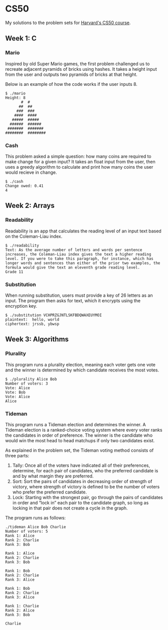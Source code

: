 # CS50

My solutions to the problem sets for [Harvard's CS50 course](https://www.edx.org/course/introduction-computer-science-harvardx-cs50x).

## Week 1: C

### Mario

Inspired by old Super Mario games, the first problem challenged us to recreate adjacent pyramids of bricks using hashes. It takes a height input from the user and outputs two pyramids of bricks at that height.

Below is an example of how the code works if the user inputs 8.

```
$ ./mario
Height: 8
       #  #
      ##  ##
     ###  ###
    ####  ####
   #####  #####
  ######  ######
 #######  #######
########  ########
```

### Cash

This problem asked a simple question: how many coins are required to make change for a given input? It takes an float input from the user, then uses a greedy algorithm to calculate and print how many coins the user would recieve in change.

```
$ ./cash
Change owed: 0.41
4
```

## Week 2: Arrays

### Readability

Readability is an app that calculates the reading level of an input text based on the Coleman-Liau index.

```
$ ./readability
Text: As the average number of letters and words per sentence increases, the Coleman-Liau index gives the text a higher reading level. If you were to take this paragraph, for instance, which has longer words and sentences than either of the prior two examples, the formula would give the text an eleventh grade reading level.
Grade 11
```

### Substitution

When running substitution, users must provide a key of 26 letters as an input. The program then asks for text, which it encrypts using the encryption key.

```
$ ./substitution VCHPRZGJNTLSKFBDQWAXEUYMOI
plaintext:  hello, world
ciphertext: jrssb, ybwsp
```

## Week 3: Algorithms

### Plurality

This program runs a plurality election, meaning each voter gets one vote and the winner is determined by which candidate receives the most votes.

```
$ ./plurality Alice Bob
Number of voters: 3
Vote: Alice
Vote: Bob
Vote: Alice
Alice
```

### Tideman

This program runs a Tideman election and determines the winner. A Tideman election is a ranked-choice voting system where every voter ranks the candidates in order of preference. The winner is the candidate who would win the most head to head matchups if only two candidates exist.

As explained in the problem set, the Tideman voting method consists of three parts:

1. Tally: Once all of the voters have indicated all of their preferences, determine, for each pair of candidates, who the preferred candidate is and by what margin they are preferred.
2. Sort: Sort the pairs of candidates in decreasing order of strength of victory, where strength of victory is defined to be the number of voters who prefer the preferred candidate.
3. Lock: Starting with the strongest pair, go through the pairs of candidates in order and “lock in” each pair to the candidate graph, so long as locking in that pair does not create a cycle in the graph.

The program runs as follows:

```
./tideman Alice Bob Charlie
Number of voters: 5
Rank 1: Alice
Rank 2: Charlie
Rank 3: Bob

Rank 1: Alice
Rank 2: Charlie
Rank 3: Bob

Rank 1: Bob
Rank 2: Charlie
Rank 3: Alice

Rank 1: Bob
Rank 2: Charlie
Rank 3: Alice

Rank 1: Charlie
Rank 2: Alice
Rank 3: Bob

Charlie
```
